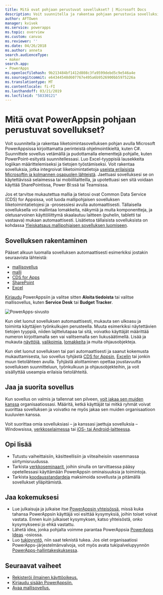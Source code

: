 ```yaml
---
title: Mitä ovat pohjaan perustuvat sovellukset? | Microsoft Docs
description: Voit suunnitella ja rakentaa pohjaan perustuvia sovelluksia PowerAppsissa, jotta liiketoiminta-alueen tietoja voidaan käyttää selaimessa tai mobiililaitteilla
author: AFTOwen
manager: kvivek
ms.service: powerapps
ms.topic: overview
ms.custom: canvas
ms.reviewer: ''
ms.date: 04/26/2018
ms.author: anneta
search.audienceType:
- maker
search.app:
- PowerApps
ms.openlocfilehash: 9b213484bf1412d808c3fa9599debd5c9e546a4e
ms.sourcegitcommit: e64344548d607767e495a6b9526900bb5975226a
ms.translationtype: MT
ms.contentlocale: fi-FI
ms.lasthandoff: 03/21/2019
ms.locfileid: "58330121"
---
```

# <a name="what-are-canvas-apps-in-powerapps"></a>Mitä ovat PowerAppsin pohjaan perustuvat sovellukset?
Voit suunnitella ja rakentaa liiketoimintasovelluksen pohjan avulla Microsoft PowerAppsissa kirjoittamatta perinteistä ohjelmointikieltä, kuten C#. Suunnittele sovellus vetämällä ja pudottamalla elementtejä pohjalle, kuten PowerPoint-esitystä suunnitellessasi. Luo Excel-tyyppisiä lausekkeita logiikan määrittelemiseksi ja tietojen työstämiseksi. Voit rakentaa sovelluksia, jotka integroivat liiketoimintatietoja [useista erilaisista Microsoftin ja kolmannen osapuolen lähteistä](connections-list.md). Jaettuasi sovelluksesi se on käytettävissä selaimessa tai mobiililaitteilla, ja upotettuasi sen sitä voidaan käyttää SharePointissa, Power BI:ssä tai Teamsissa.

Jos et tarvitse mukautettua mallia ja tietosi ovat Common Data Service (CDS) for Appsissa, voit luoda mallipohjaisen sovelluksen liiketoimintatietojesi ja -prosessiesi avulla automaattisesti. Tällaisella sovelluksella voi mallintaa lomakkeita, näkymiä ja muita komponentteja, ja oletusarvoinen käyttöliittymä skaalautuu laitteen (puhelin, tabletti tai vastaava) mukaan automaattisesti. Lisätietoa tällaisista sovelluksista on kohdassa [Yleiskatsaus mallipohjaisen sovelluksen luomiseen](../model-driven-apps/model-driven-app-overview.md).

## <a name="build-an-app"></a>Sovelluksen rakentaminen
Pääset alkuun luomalla sovelluksen automaattisesti esimerkiksi jostakin seuraavista lähteistä:
- [mallisovellus](open-and-run-a-sample-app.md)
- [malli](get-started-test-drive.md)
- [CDS for Apps](data-platform-create-app.md)
- [SharePoint](app-from-sharepoint.md)
- [Excel](get-started-create-from-data.md)

[Kirjaudu](https://web.powerapps.com?utm_source=padocs&utm_medium=linkinadoc&utm_campaign=referralsfromdoc) PowerAppsiin ja valitse sitten **Aloita tiedoista** tai valitse mallisovellus, kuten **Service Desk** tai **Budget Tracker**.

![PowerApps-sivusto](./media/getting-started/create-page-samples.png)

Kun olet luonut sovelluksen automaattisesti, mukauta sen ulkoasu ja toiminta käyttäjien työnkulkujen perusteella. Muuta esimerkiksi näytettävien tietojen tyyppiä, niiden lajittelutapaa tai sitä, voivatko käyttäjät määrittää numeron kirjoittamalla sen vai valitsemalla sen liukusäätimellä. Lisää ja mukauta [näyttöjä](add-screen-context-variables.md), [valikoimia](customize-layout-sharepoint.md), [lomakkeita](customize-forms-sharepoint.md) ja muita ohjausobjekteja.

Kun olet luonut sovelluksen tai pari automaattisesti ja saanut kokemusta mukauttamisesta, luo sovellus tyhjästä [CDS for Appsin](data-platform-create-app-scratch.md), [Excelin](get-started-create-from-blank.md) tai jonkin muun tietolähteen avulla. Tyhjästä aloittaminen opettaa joustavuutta sovelluksen suunnitteluun, työnkulkuun ja ohjausobjekteihin, ja voit sisällyttää useampia erilaisia tietolähteitä.

## <a name="share-and-run-an-app"></a>Jaa ja suorita sovellus
Kun sovellus on valmis ja tallennat sen pilveen, [voit jakaa sen muiden kanssa](share-app.md) organisaatiossasi. Määritä, ketkä käyttäjät tai mitkä ryhmät voivat suorittaa sovelluksen ja voivatko ne myös jakaa sen muiden organisaatioon kuuluvien kanssa.

Voit suorittaa omia sovelluksiasi – ja kanssasi jaettuja sovelluksia – Windowsissa, [verkkoselaimessa](../../user/run-app-browser.md) tai [iOS- tai Android-laitteessa](../../user/run-app-client.md).

## <a name="learn-more"></a>Opi lisää
* Tutustu vaiheittaisiin, käsitteellisiin ja viiteaiheisiin vasemmassa siirtymisruudussa.
* Tarkista [verkkoseminaarit](webinars-listing.md), joihin sinulla on tarvittaessa pääsy opetellessasi käyttämään PowerAppsin ominaisuuksia ja toimintoja.
* Tarkista [koodausstandardeja](https://aka.ms/powerappscanvasguidelines) maksimoida sovellusta ja pitämällä sovellukset ylläpitämistä.

## <a name="share-your-experience"></a>Jaa kokemuksesi
* Lue julkaisuja ja julkaise itse [PowerAppsin yhteisössä](https://aka.ms/powerapps-community), missä kuka tahansa PowerAppsin käyttäjä voi esittää kysymyksiä, joihin toiset voivat vastata. Ennen kuin julkaiset kysymyksen, katso yhteisöstä, onko kysymykseesi jo ehkä vastattu.
* Lähetä idea, jonka pohjalta voimme parantaa PowerAppsia [PowerApps Ideas](https://powerusers.microsoft.com/t5/PowerApps-Ideas/idb-p/PowerAppsIdeas) -osiossa.
* Luo [tukipyyntö](https://powerapps.microsoft.com/support/pro/), niin saat teknistä tukea. Jos olet organisaatiosi PowerApps-järjestelmänvalvoja, voit myös avata tukipalvelupyynnön [PowerApps-hallintakeskuksessa](https://admin.microsoft.com/Support/Support.aspx).

## <a name="next-steps"></a>Seuraavat vaiheet
- [Rekisteröi ilmainen käyttöoikeus.](../signup-for-powerapps.md)
- [Kirjaudu sisään PowerAppsiin.](https://web.powerapps.com?utm_source=padocs&utm_medium=linkinadoc&utm_campaign=referralsfromdoc)
- [Avaa mallisovellus.](open-and-run-a-sample-app.md)
